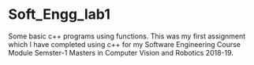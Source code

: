 # Soft_Engg_lab1
Some basic c++ programs using functions. 
This was my first assignment which I have completed using c++ for my Software Engineering Course Module Semster-1 Masters in Computer Vision and Robotics 2018-19.
